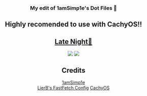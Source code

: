 <div align="center">
    <h3> My edit of 1amSimp1e's Dot Files 📁</h3>
</a>

## Highly recomended to use with CachyOS!!

## [Late Night🌃]()

![](https://fuji.s-ul.eu/KDu0u966)
![](https://fuji.s-ul.eu/e8oXLpoo)

## Credits

[1amSimp1e](https://github.com/1amSimp1e/dots)\
[LierB's FastFetch Config](https://github.com/LierB/fastfetch)
[CachyOS](https://cachyos.org)
